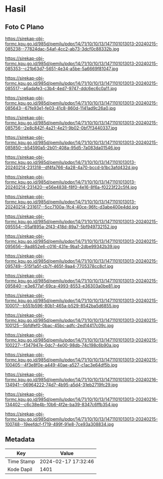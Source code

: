 # Hasil

## Foto C Plano

https://sirekap-obj-formc.kpu.go.id/985d/pemilu/pdpr/14/71/10/10/13/1471101013013-20240215-085238--77824dac-54af-4cc2-ab73-3dcf0c88332b.jpg

https://sirekap-obj-formc.kpu.go.id/985d/pemilu/pdpr/14/71/10/10/13/1471101013013-20240215-085353--c21b63d7-5651-4e34-a5be-5a6669f81047.jpg

https://sirekap-obj-formc.kpu.go.id/985d/pemilu/pdpr/14/71/10/10/13/1471101013013-20240215-085517--a6adafe3-c3b4-4ed7-9747-ddc6ec6c0a11.jpg

https://sirekap-obj-formc.kpu.go.id/985d/pemilu/pdpr/14/71/10/10/13/1471101013013-20240215-085643--67fe93e1-fe03-41c8-860d-1141ad9c26a0.jpg

https://sirekap-obj-formc.kpu.go.id/985d/pemilu/pdpr/14/71/10/10/13/1471101013013-20240215-085756--2e8c842f-4a21-4e21-9b02-0bf7f3440337.jpg

https://sirekap-obj-formc.kpu.go.id/985d/pemilu/pdpr/14/71/10/10/13/1471101013013-20240215-085850--b54590a5-2b01-408a-95d5-7a083da01546.jpg

https://sirekap-obj-formc.kpu.go.id/985d/pemilu/pdpr/14/71/10/10/13/1471101013013-20240214-231318--df4fa766-4a28-4a70-bccd-b1bc3afd432d.jpg

https://sirekap-obj-formc.kpu.go.id/985d/pemilu/pdpr/14/71/10/10/13/1471101013013-20240214-231420--e56e4838-f8f0-4e16-8f6a-f0223f22c5f4.jpg

https://sirekap-obj-formc.kpu.go.id/985d/pemilu/pdpr/14/71/10/10/13/1471101013013-20240214-231617--5cc7100a-1fc4-40ce-96fc-d3abe400e4dd.jpg

https://sirekap-obj-formc.kpu.go.id/985d/pemilu/pdpr/14/71/10/10/13/1471101013013-20240215-095554--05af895a-2f43-418d-89a7-5bf949732152.jpg

https://sirekap-obj-formc.kpu.go.id/985d/pemilu/pdpr/14/71/10/10/13/1471101013013-20240215-095656--9ad852e6-c016-431e-9ba1-2dbe99342b39.jpg

https://sirekap-obj-formc.kpu.go.id/985d/pemilu/pdpr/14/71/10/10/13/1471101013013-20240215-095749--515f1a5f-cb7f-465f-9aa4-7705378cc8cf.jpg

https://sirekap-obj-formc.kpu.go.id/985d/pemilu/pdpr/14/71/10/10/13/1471101013013-20240215-095840--e3e677af-69ca-4993-8553-e36303a0be81.jpg

https://sirekap-obj-formc.kpu.go.id/985d/pemilu/pdpr/14/71/10/10/13/1471101013013-20240215-100017--b551b596-80b1-465a-b529-8542ba5d6855.jpg

https://sirekap-obj-formc.kpu.go.id/985d/pemilu/pdpr/14/71/10/10/13/1471101013013-20240215-100125--5bfdfef0-0bac-45bc-adfc-2ed14417c09c.jpg

https://sirekap-obj-formc.kpu.go.id/985d/pemilu/pdpr/14/71/10/10/13/1471101013013-20240215-100227--f347947e-0dc7-4e00-98db-74c198c6b90a.jpg

https://sirekap-obj-formc.kpu.go.id/985d/pemilu/pdpr/14/71/10/10/13/1471101013013-20240215-100405--4f3e8f0e-a449-40ae-a527-c1ac3e64df5b.jpg

https://sirekap-obj-formc.kpu.go.id/985d/pemilu/pdpr/14/71/10/10/13/1471101013013-20240216-134941--06964222-74d7-4b95-a5d4-31eb2719fc29.jpg

https://sirekap-obj-formc.kpu.go.id/985d/pemilu/pdpr/14/71/10/10/13/1471101013013-20240216-134402--c6c38e4b-10b6-4f2e-ba39-8347c6ffb354.jpg

https://sirekap-obj-formc.kpu.go.id/985d/pemilu/pdpr/14/71/10/10/13/1471101013013-20240215-100748--19eefdcf-f719-499f-91e8-7ce93a308834.jpg


## Metadata

| Key        | Value               |
| ---------- | ------------------- |
| Time Stamp | 2024-02-17 17:32:46 |
| Kode Dapil | 1401                |



